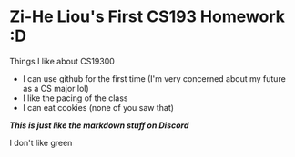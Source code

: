 # Zi-He Liou's First CS193 Homework :D

Things I like about CS19300
- I can use github for the first time (I'm very concerned about my future as a CS major lol)
- I like the pacing of the class
- I can eat cookies (none of you saw that)

*__This is just like the markdown stuff on Discord__*

I don't like green
